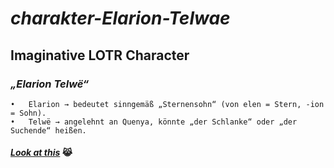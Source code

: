 # ***charakter-Elarion-Telwae***
## Imaginative LOTR Character 

###  ***_„Elarion Telwë“_***
	•	Elarion → bedeutet sinngemäß „Sternensohn“ (von elen = Stern, -ion = Sohn).
	•	Telwë → angelehnt an Quenya, könnte „der Schlanke“ oder „der Suchende“ heißen.
#### [_***Look at this***_](https://lotr.fandom.com/wiki/The_Lord_of_the_Rings) 😹

